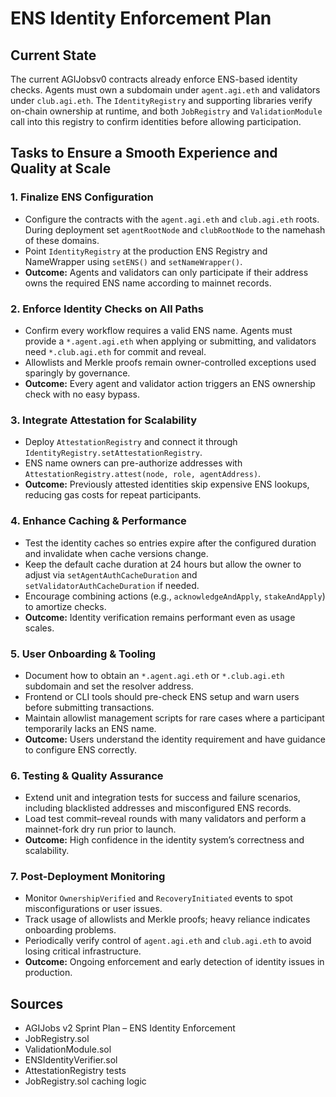 # ENS Identity Enforcement Plan

## Current State

The current AGIJobsv0 contracts already enforce ENS-based identity checks. Agents must own a subdomain under `agent.agi.eth` and validators under `club.agi.eth`. The `IdentityRegistry` and supporting libraries verify on-chain ownership at runtime, and both `JobRegistry` and `ValidationModule` call into this registry to confirm identities before allowing participation.

## Tasks to Ensure a Smooth Experience and Quality at Scale

### 1. Finalize ENS Configuration
- Configure the contracts with the `agent.agi.eth` and `club.agi.eth` roots. During deployment set `agentRootNode` and `clubRootNode` to the namehash of these domains.
- Point `IdentityRegistry` at the production ENS Registry and NameWrapper using `setENS()` and `setNameWrapper()`.
- **Outcome:** Agents and validators can only participate if their address owns the required ENS name according to mainnet records.

### 2. Enforce Identity Checks on All Paths
- Confirm every workflow requires a valid ENS name. Agents must provide a `*.agent.agi.eth` when applying or submitting, and validators need `*.club.agi.eth` for commit and reveal.
- Allowlists and Merkle proofs remain owner-controlled exceptions used sparingly by governance.
- **Outcome:** Every agent and validator action triggers an ENS ownership check with no easy bypass.

### 3. Integrate Attestation for Scalability
- Deploy `AttestationRegistry` and connect it through `IdentityRegistry.setAttestationRegistry`.
- ENS name owners can pre-authorize addresses with `AttestationRegistry.attest(node, role, agentAddress)`.
- **Outcome:** Previously attested identities skip expensive ENS lookups, reducing gas costs for repeat participants.

### 4. Enhance Caching & Performance
- Test the identity caches so entries expire after the configured duration and invalidate when cache versions change.
- Keep the default cache duration at 24 hours but allow the owner to adjust via `setAgentAuthCacheDuration` and `setValidatorAuthCacheDuration` if needed.
- Encourage combining actions (e.g., `acknowledgeAndApply`, `stakeAndApply`) to amortize checks.
- **Outcome:** Identity verification remains performant even as usage scales.

### 5. User Onboarding & Tooling
- Document how to obtain an `*.agent.agi.eth` or `*.club.agi.eth` subdomain and set the resolver address.
- Frontend or CLI tools should pre-check ENS setup and warn users before submitting transactions.
- Maintain allowlist management scripts for rare cases where a participant temporarily lacks an ENS name.
- **Outcome:** Users understand the identity requirement and have guidance to configure ENS correctly.

### 6. Testing & Quality Assurance
- Extend unit and integration tests for success and failure scenarios, including blacklisted addresses and misconfigured ENS records.
- Load test commit–reveal rounds with many validators and perform a mainnet-fork dry run prior to launch.
- **Outcome:** High confidence in the identity system’s correctness and scalability.

### 7. Post-Deployment Monitoring
- Monitor `OwnershipVerified` and `RecoveryInitiated` events to spot misconfigurations or user issues.
- Track usage of allowlists and Merkle proofs; heavy reliance indicates onboarding problems.
- Periodically verify control of `agent.agi.eth` and `club.agi.eth` to avoid losing critical infrastructure.
- **Outcome:** Ongoing enforcement and early detection of identity issues in production.

## Sources
- AGIJobs v2 Sprint Plan – ENS Identity Enforcement
- JobRegistry.sol
- ValidationModule.sol
- ENSIdentityVerifier.sol
- AttestationRegistry tests
- JobRegistry.sol caching logic
